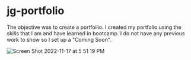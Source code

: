 # jg-portfolio

The objective was to create a portfoilio. 
I created my portfolio using the skills that I am and have learned in bootcamp. I do not have any previous work to show so I set up a "Coming Soon".


![Screen Shot 2022-11-17 at 5 51 19 PM](https://user-images.githubusercontent.com/114774369/202577194-fbe9a9f8-7ab7-49b5-827f-d32f269ea14b.png)
